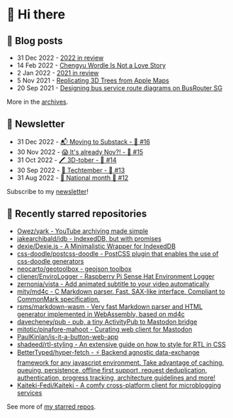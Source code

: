 # 👋 Hi there

## 📝 Blog posts

<!-- feed start -->
- 31 Dec 2022 - [2022 in review](https://cheeaun.com/blog/2022/12/2022-in-review/)
- 14 Feb 2022 - [Chengyu Wordle Is Not a Love Story](https://cheeaun.com/blog/2022/02/chengyu-wordle-is-not-a-love-story/)
- 2 Jan 2022 - [2021 in review](https://cheeaun.com/blog/2022/01/2021-in-review/)
- 5 Nov 2021 - [Replicating 3D Trees from Apple Maps](https://cheeaun.com/blog/2021/11/replicating-3d-trees-apple-maps/)
- 20 Sep 2021 - [Designing bus service route diagrams on BusRouter SG](https://cheeaun.com/blog/2021/09/bus-service-route-diagrams-busrouter-sg/)
<!-- feed end -->

More in the [archives](https://cheeaun.com/blog/archives/).

## 📰 Newsletter

<!-- newsletter start -->
- 31 Dec 2022 - [📬 Moving to Substack - 🥫 #16](https://cheeaun.substack.com/p/moving-to-substack-16)
- 30 Nov 2022 - [😱 It's already Nov?! - 🥫 #15](https://cheeaun.substack.com/p/it-s-already-nov-15-1433832)
- 31 Oct 2022 - [🖍️ 3D-tober - 🥫 #14](https://cheeaun.substack.com/p/3d-tober-14-1385284)
- 30 Sep 2022 - [🍎 Techtember - 🥫 #13](https://cheeaun.substack.com/p/techtember-13-1335515)
- 31 Aug 2022 - [🎏 National month 🥫 #12](https://cheeaun.substack.com/p/national-month-12-1289556)
<!-- newsletter end -->

Subscribe to my [newsletter](https://cheeaun.substack.com/)!

## 🌟 Recently starred repositories

<!-- starred repos start -->
- [Owez/yark - YouTube archiving made simple](https://github.com/Owez/yark)
- [jakearchibald/idb - IndexedDB, but with promises](https://github.com/jakearchibald/idb)
- [dexie/Dexie.js - A Minimalistic Wrapper for IndexedDB](https://github.com/dexie/Dexie.js)
- [css-doodle/postcss-doodle - PostCSS plugin that enables the use of css-doodle generators](https://github.com/css-doodle/postcss-doodle)
- [neocarto/geotoolbox - geojson toolbox](https://github.com/neocarto/geotoolbox)
- [cliener/EnviroLogger - Raspberry Pi Sense Hat Environment Logger](https://github.com/cliener/EnviroLogger)
- [zernonia/vista - Add animated subtitle to your video automatically](https://github.com/zernonia/vista)
- [mity/md4c - C Markdown parser. Fast. SAX-like interface. Compliant to CommonMark specification.](https://github.com/mity/md4c)
- [rsms/markdown-wasm - Very fast Markdown parser and HTML generator implemented in WebAssembly, based on md4c](https://github.com/rsms/markdown-wasm)
- [davecheney/pub - pub, a tiny ActivityPub to Mastodon bridge](https://github.com/davecheney/pub)
- [mitotic/pinafore-mahoot - Curating web client for Mastodon](https://github.com/mitotic/pinafore-mahoot)
- [PaulKinlan/is-it-a-button-web-app](https://github.com/PaulKinlan/is-it-a-button-web-app)
- [shadeed/rtl-styling - An extensive guide on how to style for RTL in CSS](https://github.com/shadeed/rtl-styling)
- [BetterTyped/hyper-fetch - ⚡ Backend agnostic data-exchange framework for any javascript environment. Take advantage of caching, queuing, persistence, offline first support, request deduplication, authentication, progress tracking, architecture guidelines and more!](https://github.com/BetterTyped/hyper-fetch)
- [Kaiteki-Fedi/Kaiteki - A comfy cross-platform client for microblogging services](https://github.com/Kaiteki-Fedi/Kaiteki)
<!-- starred repos end -->

See more of [my starred repos](https://github.com/stars/cheeaun/).
